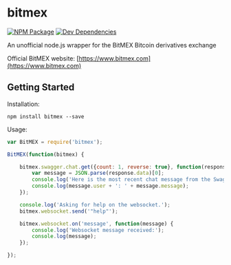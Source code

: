 # bitmex

[![NPM Package](https://img.shields.io/npm/v/bitmex.svg?style=flat-square)](https://www.npmjs.org/package/bitmex)
[![Dev Dependencies](https://img.shields.io/david/thofmann/bitmex.svg?style=flat-square)](https://www.npmjs.org/package/bitmex)

An unofficial node.js wrapper for the BitMEX Bitcoin derivatives exchange

Official BitMEX website: [https://www.bitmex.com](https://www.bitmex.com)

## Getting Started

Installation:

```
npm install bitmex --save
```

Usage:

```javascript
var BitMEX = require('bitmex');

BitMEX(function(bitmex) {

    bitmex.swagger.chat.get({count: 1, reverse: true}, function(response) {
        var message = JSON.parse(response.data)[0];
        console.log('Here is the most recent chat message from the Swagger API:');
        console.log(message.user + ': ' + message.message);
    });

    console.log('Asking for help on the websocket.');
    bitmex.websocket.send('"help"');

    bitmex.websocket.on('message', function(message) {
        console.log('Websocket message received:');
        console.log(message);
    });

});
```
